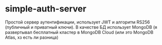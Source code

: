 # simple-auth-server
Простой сервер аутентификации, использует JWT и алгоритм RS256 (публичный и приватный ключи). В качестве БД использует MongoDB (я развертывал бесплатный кластер в MongoDB Cloud (или это MongoDB Atlas, хз есть ли разница)
